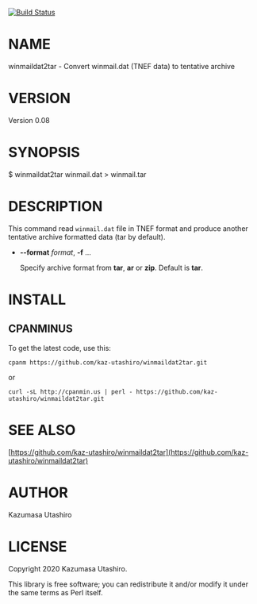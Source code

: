 [![Build Status](https://travis-ci.com/kaz-utashiro/winmaildat2tar.svg?branch=master)](https://travis-ci.com/kaz-utashiro/winmaildat2tar)
# NAME

winmaildat2tar - Convert winmail.dat (TNEF data) to tentative archive

# VERSION

Version 0.08

# SYNOPSIS

$ winmaildat2tar winmail.dat > winmail.tar

# DESCRIPTION

This command read `winmail.dat` file in TNEF format and produce
another tentative archive formatted data (tar by default).

- **--format** _format_, **-f** ...

    Specify archive format from **tar**, **ar** or **zip**.
    Default is **tar**.

# INSTALL

## CPANMINUS

To get the latest code, use this:

    cpanm https://github.com/kaz-utashiro/winmaildat2tar.git

or

    curl -sL http://cpanmin.us | perl - https://github.com/kaz-utashiro/winmaildat2tar.git

# SEE ALSO

[https://github.com/kaz-utashiro/winmaildat2tar](https://github.com/kaz-utashiro/winmaildat2tar)

# AUTHOR

Kazumasa Utashiro

# LICENSE

Copyright 2020 Kazumasa Utashiro.

This library is free software; you can redistribute it and/or modify
it under the same terms as Perl itself.
